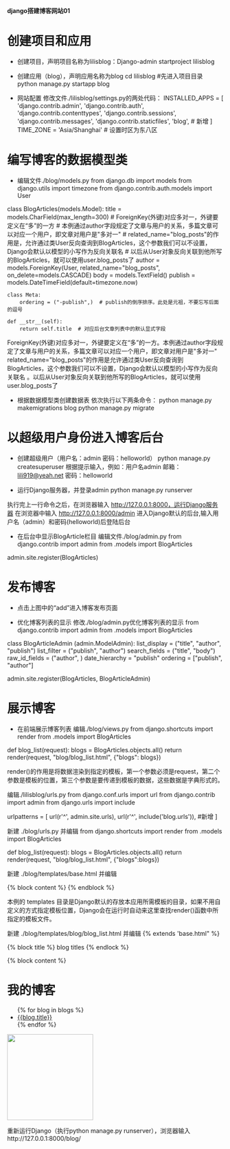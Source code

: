 **django搭建博客网站01**

# 创建项目和应用

- 创建项目，声明项目名称为lilisblog：Django-admin startproject lilisblog

- 创建应用（blog），声明应用名称为blog
cd lilisblog #先进入项目目录
python manage.py startapp blog

- 网站配置
修改文件./lilisblog/settings.py的两处代码：
 INSTALLED_APPS = [
    'django.contrib.admin',
    'django.contrib.auth',
    'django.contrib.contenttypes',
    'django.contrib.sessions',
    'django.contrib.messages',
    'django.contrib.staticfiles',
    'blog',  # 新增
]
TIME_ZONE = 'Asia/Shanghai'  # 设置时区为东八区

# 编写博客的数据模型类

- 编辑文件./blog/models.py
from django.db import models
from django.utils import timezone
from django.contrib.auth.models import User

class BlogArticles(models.Model):
    title = models.CharField(max_length=300)
    # ForeignKey(外键)对应多对一，外键要定义在“多”的一方
    # 本例通过author字段规定了文章与用户的关系，多篇文章可以对应一个用户，即文章对用户是"多对一"
    # related_name="blog_posts"的作用是，允许通过类User反向查询到BlogArticles，这个参数我们可以不设置，Django会默认以模型的小写作为反向关联名 
    # 以后从User对象反向关联到他所写的BlogArticles，就可以使用user.blog_posts了
    author = models.ForeignKey(User, related_name="blog_posts", on_delete=models.CASCADE)
    body = models.TextField()
    publish = models.DateTimeField(default=timezone.now)

    class Meta:
        ordering = ("-publish",)  # publish的倒序排序。此处是元祖，不要忘写后面的逗号

    def __str__(self):
        return self.title  # 对应后台文章列表中的默认显式字段

ForeignKey(外键)对应多对一，外键要定义在“多”的一方。本例通过author字段规定了文章与用户的关系，多篇文章可以对应一个用户，即文章对用户是"多对一"
related_name="blog_posts"的作用是允许通过类User反向查询到BlogArticles，这个参数我们可以不设置，Django会默认以模型的小写作为反向关联名 。以后从User对象反向关联到他所写的BlogArticles，就可以使用user.blog_posts了

- 根据数据模型类创建数据表
依次执行以下两条命令：
python manage.py makemigrations blog
python manage.py migrate

# 以超级用户身份进入博客后台
- 创建超级用户（用户名：admin 密码：helloworld）
python manage.py createsuperuser
根据提示输入，例如：用户名admin 邮箱：lili919@yeah.net 密码：helloworld

- 运行Django服务器，并登录admin
python manage.py runserver

执行完上一行命令之后，在浏览器输入 http://127.0.0.1:8000，运行Django服务器
在浏览器中输入 http://127.0.0.1:8000/admin 进入Django默认的后台,输入用户名（admin）和密码(helloworld)后登陆后台

- 在后台中显示BlogArticle栏目
编辑文件./blog/admin.py
from django.contrib import admin
from .models import BlogArticles

admin.site.register(BlogArticles)

# 发布博客
- 点击上图中的“add”进入博客发布页面

- 优化博客列表的显示
修改./blog/admin.py优化博客列表的显示
from django.contrib import admin
from .models import BlogArticles

class BlogArticleAdmin (admin.ModelAdmin):
    list_display = ("title", "author", "publish")
    list_filter = ("publish", "author")
    search_fields = ("title", "body")
    raw_id_fields = ("author", )
    date_hierarchy = "publish"
    ordering = ["publish", "author"]

admin.site.register(BlogArticles, BlogArticleAdmin)

# 展示博客
- 在前端展示博客列表
编辑./blog/views.py
from django.shortcuts import render
from .models import BlogArticles

def blog_list(request):
    blogs = BlogArticles.objects.all()
    return render(request, "blog/blog_list.html", {"blogs": blogs})

render()的作用是将数据渲染到指定的模板，第一个参数必须是request，第二个参数是模板的位置，第三个参数是要传递到模板的数据，这些数据是字典形式的。

编辑./lilisblog/urls.py
from django.conf.urls import url
from django.contrib import admin
from django.urls import include

urlpatterns = [
    url(r'^', admin.site.urls),
    url(r'^', include('blog.urls')), #新增
]

新建 ./blog/urls.py 并编辑
from django.shortcuts import render
from .models import BlogArticles

def blog_list(request):
    blogs = BlogArticles.objects.all()
    return render(request, "blog/blog_list.html", {"blogs":blogs})

新建 ./blog/templates/base.html 并编辑
<!DOCTYPE html>
<html lang="zh-cn">
<head>
    <meta charset="UTF-8">
    <meta http-equiv="X-UA-Compatible" content="IE=Edge">
    <meta name="viewport" content="width=device-width, initial-scale=1">
    <title>{% block title %}{% endblock %}</title>
    <link rel="stylesheet" href="http://necolas.github.io/normalize.css/">
    <link rel="stylesheet" href="https://cdn.bootcss.com/bootstrap/3.3.7/css/bootstrap.min.css">
</head>
<body>
<div class="container">
    {% block content %}
    {% endblock %}
</div>
<script src="https://cdn.bootcss.com/jquery/3.2.1/jquery.js"></script>
<script src="https://cdn.bootcss.com/bootstrap/3.3.7/js/bootstrap.min.js"></script>

</body>
</html>

本例的 templates 目录是Django默认的存放本应用所需模板的目录，如果不用自定义的方式指定模板位置，Django会在运行时自动来这里查找render()函数中所指定的模板文件。

新建 ./blog/templates/blog/blog_list.html 并编辑
{% extends 'base.html" %}

{% block title %} blog titles {% endlock %}

{% block content %}

<div class="row text-center vertical-middlw-sm">
    <h1>我的博客</h1>
</div>
<div class="row">
    <div class="col-xs-12 col-md-8">
        <ul>
            {% for blog in blogs %}
            <li><a href="{{blog.id}}">{{blog.title}}</a></li>
            {% endfor %}
        </ul>
    </div>
    <div class="col-xs-6 col-md-4">
        <img width="200px" src="https://mmbiz.qpic.cn/mmbiz_jpg/50ZAC2pjue1m3aXiccoFZRU1icIUCROtkRn5X9mpJRZicZr71gEuSdfrKCtlziawJ0icyWNM2YN49QYpJXuEC3ibVNZA/640?wx_fmt=jpeg&tp=webp&wxfrom=5&wx_lazy=1&wx_co=1">
    </div>
</div>

重新运行Django（执行python manage.py runserver），浏览器输入http://127.0.0.1:8000/blog/



